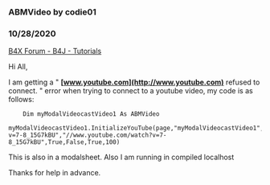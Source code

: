 ### ABMVideo by codie01
### 10/28/2020
[B4X Forum - B4J - Tutorials](https://www.b4x.com/android/forum/threads/123966/)

Hi All,  
  
I am getting a " **[www.youtube.com](http://www.youtube.com)** refused to connect. " error when trying to connect to a youtube video, my code is as follows:  
  

```B4X
    Dim myModalVideocastVideo1 As ABMVideo  
    myModalVideocastVideo1.InitializeYouTube(page,"myModalVideocastVideo1","//www.youtube.com/watch?v=7-8_15G7kBU","//www.youtube.com/watch?v=7-8_15G7kBU",True,False,True,100)
```

  
  
This is also in a modalsheet. Also I am running in compiled localhost  
  
Thanks for help in advance.